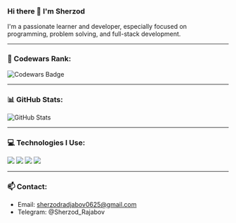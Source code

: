 ### Hi there 👋 I'm Sherzod

I'm a passionate learner and developer, especially focused on programming, problem solving, and full-stack development.

---

### 🧠 Codewars Rank:
![Codewars Badge](https://www.codewars.com/users/rajabovsherzod/badges/large)

---

### 📊 GitHub Stats:
![GitHub Stats](https://github-readme-stats.vercel.app/api?username=rajabovsherzod&show_icons=true&theme=radical)

---

### 💻 Technologies I Use:
<img src="https://img.shields.io/badge/JavaScript-yellow?style=flat&logo=javascript" />
<img src="https://img.shields.io/badge/React-blue?style=flat&logo=react" />
<img src="https://img.shields.io/badge/Node.js-green?style=flat&logo=node.js" />
<img src="https://img.shields.io/badge/Git-orange?style=flat&logo=git" />

---

### 📫 Contact:
- Email: sherzodradjabov0625@gmail.com
- Telegram: @Sherzod_Rajabov
